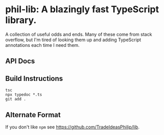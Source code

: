 # phil-lib: A blazingly fast TypeScript library.

A collection of useful odds and ends.
Many of these come from stack overflow, but I'm tired of looking them up and adding TypeScript annotations each time I need them.

## API Docs

## Build Instructions

```
tsc
npx typedoc *.ts
git add .
```

## Alternate Format

If you don't like `npm` see https://github.com/TradeIdeasPhilip/lib.
